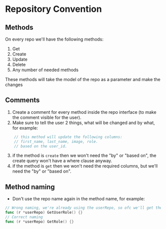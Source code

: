 # Repository Convention

## Methods

On every repo we'll have the following methods:

1. Get
2. Create
3. Update
4. Delete
5. Any number of needed methods

These methods will take the model of the repo as a parameter and make the changes

## Comments

1. Create a comment for every method inside the repo interface (to make the comment visible for the user).
2. Make sure to tell the user 2 things, what will be changed and by what, for example:

```go
	// this method will update the following columns:
	// first_name, last_name, image, role.
	// based on the user_id.
```

3. if the method is `create` then we won't need the "by" or "based on", the create query won't have a where clause anyway.
4. if the method is `get` then we won't need the required columns, but we'll need the "by" or "based on".

## Method naming

- Don't use the repo name again in the method name, for example:

```go
// Wrong naming, we're already using the userRepo, so ofc we'll get the user no shit
func (r *userRepo) GetUserRole() {}
// Correct naming
func (r *userRepo) GetRole() {}
```
